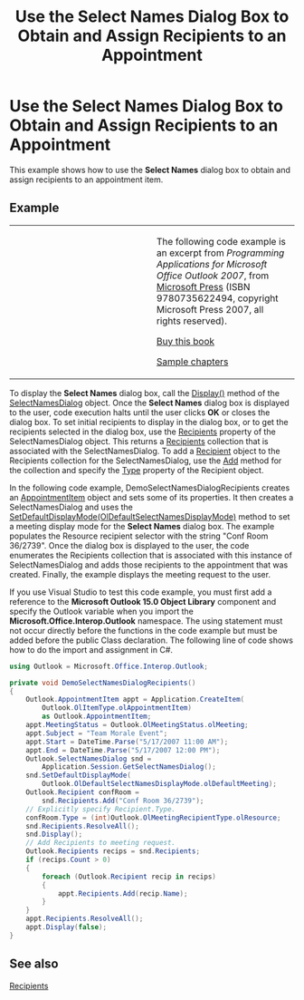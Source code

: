 ﻿---
title: 'Use the Select Names Dialog Box to Obtain and Assign Recipients to an Appointment'
TOCTitle: 'Use the Select Names Dialog Box to Obtain and Assign Recipients to an Appointment'
ms:assetid: b9bcb341-1912-425c-8d75-ed5be233145a
ms:mtpsurl: https://msdn.microsoft.com/en-us/library/Ff184636(v=office.15)
ms:contentKeyID: 55119878
ms.date: 07/24/2014
mtps_version: v=office.15


---

# Use the Select Names Dialog Box to Obtain and Assign Recipients to an Appointment

This example shows how to use the **Select Names** dialog box to obtain and assign recipients to an appointment item.

## Example

<table>
<colgroup>
<col style="width: 50%" />
<col style="width: 50%" />
</colgroup>
<tbody>
<tr class="odd">
<td><p></p></td>
<td><p>The following code example is an excerpt from <em>Programming Applications for Microsoft Office Outlook 2007</em>, from <a href="http://www.microsoft.com/learning/books/default.mspx">Microsoft Press</a> (ISBN 9780735622494, copyright Microsoft Press 2007, all rights reserved).</p>
<p><a href="http://www.amazon.com/gp/product/0735622493?ie=utf8%26tag=msmsdn-20%26linkcode=as2%26camp=1789%26creative=9325%26creativeasin=0735622493">Buy this book</a></p>
<p><a href="https://msdn.microsoft.com/en-us/library/cc513844(v=office.15)">Sample chapters</a></p></td>
</tr>
</tbody>
</table>


To display the **Select Names** dialog box, call the [Display()](https://msdn.microsoft.com/en-us/library/bb646086\(v=office.15\)) method of the [SelectNamesDialog](https://msdn.microsoft.com/en-us/library/bb609866\(v=office.15\)) object. Once the **Select Names** dialog box is displayed to the user, code execution halts until the user clicks **OK** or closes the dialog box. To set initial recipients to display in the dialog box, or to get the recipients selected in the dialog box, use the [Recipients](https://msdn.microsoft.com/en-us/library/bb652601\(v=office.15\)) property of the SelectNamesDialog object. This returns a [Recipients](https://msdn.microsoft.com/en-us/library/bb646361\(v=office.15\)) collection that is associated with the SelectNamesDialog. To add a [Recipient](https://msdn.microsoft.com/en-us/library/bb624370\(v=office.15\)) object to the Recipients collection for the SelectNamesDialog, use the [Add](https://msdn.microsoft.com/en-us/library/bb612668\(v=office.15\)) method for the collection and specify the [Type](https://msdn.microsoft.com/en-us/library/bb611841\(v=office.15\)) property of the Recipient object.

In the following code example, DemoSelectNamesDialogRecipients creates an [AppointmentItem](https://msdn.microsoft.com/en-us/library/bb645611\(v=office.15\)) object and sets some of its properties. It then creates a SelectNamesDialog and uses the [SetDefaultDisplayMode(OlDefaultSelectNamesDisplayMode)](https://msdn.microsoft.com/en-us/library/bb623783\(v=office.15\)) method to set a meeting display mode for the **Select Names** dialog box. The example populates the Resource recipient selector with the string "Conf Room 36/2739". Once the dialog box is displayed to the user, the code enumerates the Recipients collection that is associated with this instance of SelectNamesDialog and adds those recipients to the appointment that was created. Finally, the example displays the meeting request to the user.

If you use Visual Studio to test this code example, you must first add a reference to the **Microsoft Outlook 15.0 Object Library** component and specify the Outlook variable when you import the **Microsoft.Office.Interop.Outlook** namespace. The using statement must not occur directly before the functions in the code example but must be added before the public Class declaration. The following line of code shows how to do the import and assignment in C\#.

```csharp
using Outlook = Microsoft.Office.Interop.Outlook;
```

```csharp
private void DemoSelectNamesDialogRecipients()
{
    Outlook.AppointmentItem appt = Application.CreateItem(
        Outlook.OlItemType.olAppointmentItem)
        as Outlook.AppointmentItem;
    appt.MeetingStatus = Outlook.OlMeetingStatus.olMeeting;
    appt.Subject = "Team Morale Event";
    appt.Start = DateTime.Parse("5/17/2007 11:00 AM");
    appt.End = DateTime.Parse("5/17/2007 12:00 PM");
    Outlook.SelectNamesDialog snd =
        Application.Session.GetSelectNamesDialog();
    snd.SetDefaultDisplayMode(
        Outlook.OlDefaultSelectNamesDisplayMode.olDefaultMeeting);
    Outlook.Recipient confRoom =
        snd.Recipients.Add("Conf Room 36/2739");
    // Explicitly specify Recipient.Type.
    confRoom.Type = (int)Outlook.OlMeetingRecipientType.olResource;
    snd.Recipients.ResolveAll();
    snd.Display();
    // Add Recipients to meeting request.
    Outlook.Recipients recips = snd.Recipients;
    if (recips.Count > 0)
    {
        foreach (Outlook.Recipient recip in recips)
        {
            appt.Recipients.Add(recip.Name);
        }
    }
    appt.Recipients.ResolveAll();
    appt.Display(false);
}
```

## See also



[Recipients](recipients.md)

